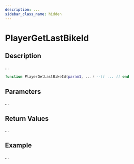 ```yaml
---
description: ...
sidebar_class_name: hidden
---
```


# PlayerGetLastBikeId

## Description

...

```lua
function PlayerGetLastBikeId(param1, ...) --[[ ... ]] end
```

## Parameters

...

## Return Values

...

## Example

...


